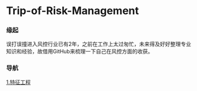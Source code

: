 # Trip-of-Risk-Management
### 缘起
误打误撞进入风控行业已有2年，之前在工作上太过匆忙，未来得及好好整理专业知识和经验，故借用GitHub来梳理一下自己在风控方面的收获。
### 导航

[1.特征工程](https://github.com/Elena7/Trip-of-Risk-Management/blob/master/1.%E7%89%B9%E5%BE%81%E5%B7%A5%E7%A8%8B%EF%BC%88%E7%90%86%E8%AE%BA%EF%BC%89.md)
